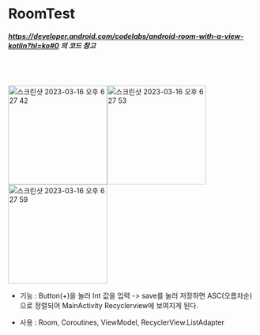 # RoomTest



##### https://developer.android.com/codelabs/android-room-with-a-view-kotlin?hl=ko#0 의 코드 참고


<br/><br/>


<img width="200" alt="스크린샷 2023-03-16 오후 6 27 42" src="https://user-images.githubusercontent.com/86704889/225574137-172b2c3a-33dd-43e3-a4f2-bbc1af15fb28.png"><img width="200" alt="스크린샷 2023-03-16 오후 6 27 53" src="https://user-images.githubusercontent.com/86704889/225574185-6d824848-b5d7-4f88-a76a-09ec27c9316f.png"><img width="200" alt="스크린샷 2023-03-16 오후 6 27 59" src="https://user-images.githubusercontent.com/86704889/225574208-c22ebfa3-7598-4aa2-b3dd-fa67ca10d264.png">





- 기능 : Button(+)을 눌러 Int 값을 입력 -> save를 눌러 저장하면 ASC(오름차순)으로 정렬되어 MainActivity Recyclerview에 보여지게 된다.

- 사용 : Room, Coroutines, ViewModel, RecyclerView.ListAdapter
